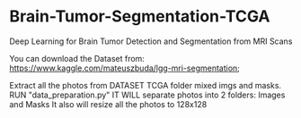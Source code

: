 # Brain-Tumor-Segmentation-TCGA
Deep Learning for Brain Tumor Detection and Segmentation from MRI Scans 

You can download the Dataset from: https://www.kaggle.com/mateuszbuda/lgg-mri-segmentation;

Extract all the photos from DATASET TCGA folder mixed imgs and masks.
RUN "data_preparation.py"
IT WILL separate photos into 2 folders: Images and Masks
It also will resize all the photos to 128x128 
